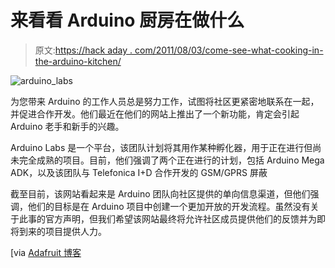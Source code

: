 # 来看看 Arduino 厨房在做什么

> 原文:[https://hack aday . com/2011/08/03/come-see-what-cooking-in-the-arduino-kitchen/](https://hackaday.com/2011/08/03/come-see-whats-cooking-in-the-arduino-kitchen/)

![arduino_labs](../Images/86d91682e09e335ae80a3b53f81a0102.png "arduino_labs")

为您带来 Arduino 的工作人员总是努力工作，试图将社区更紧密地联系在一起，并促进合作开发。他们最近在他们的网站上推出了一个新功能，肯定会引起 Arduino 老手和新手的兴趣。

Arduino Labs 是一个平台，该团队计划将其用作某种孵化器，用于正在进行但尚未完全成熟的项目。目前，他们强调了两个正在进行的计划，包括 Arduino Mega ADK，以及该团队与 Telefonica I+D 合作开发的 GSM/GPRS 屏蔽

截至目前，该网站看起来是 Arduino 团队向社区提供的单向信息渠道，但他们强调，他们的目标是在 Arduino 项目中创建一个更加开放的开发流程。虽然没有关于此事的官方声明，但我们希望该网站最终将允许社区成员提供他们的反馈并为即将到来的项目提供人力。

[via [Adafruit 博客](http://www.adafruit.com/blog/2011/08/01/arduino-labs/)